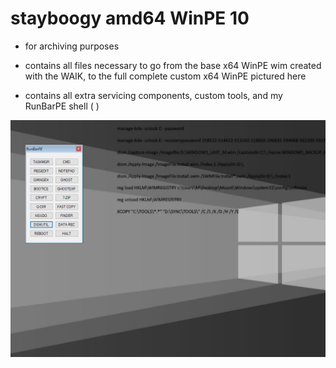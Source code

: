 # stayboogy amd64 WinPE 10

- for archiving purposes

- contains all files necessary to go from the base x64 WinPE wim created with the WAIK, to the full complete custom x64 WinPE pictured here

- contains all extra servicing components, custom tools, and my RunBarPE shell ( )

![App Screenshot](https://github.com/stayboogy/stayboogy_WinPE/blob/a16d17e402693ccde7bc032e1b682b286e620c64/amd64-WinPE-Screenshot.png)